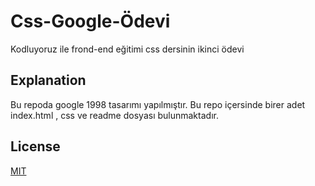 # Css-Google-Ödevi
Kodluyoruz ile frond-end eğitimi css dersinin ikinci ödevi 
## Explanation
Bu repoda google 1998 tasarımı yapılmıştır.
Bu repo içersinde birer adet index.html , css ve readme dosyası bulunmaktadır.
## License
[MIT](https://choosealicense.com/licenses/mit/)